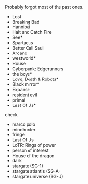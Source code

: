 Probably forgot most of the past ones. 


- Lost
- Breaking Bad
- Hannibal
- Halt and Catch Fire
- See*
- Spartacus
- Better Call Saul
- Arcane
- westworld*
- House
- Cyberpunk: Edgerunners
- the boys*
- Love, Death & Robots*
- Black mirror*
- Expanse
- resident evil
- primal
- Last Of Us*

check

- marco polo
- mindhunter
- fringe
- Last Of Us
- LoTR: Rings of power
- person of interest
- House of the dragon
- dark
- stargate (SG-1)
- stargate atlantis (SG-A)
- stargate universe (SG-U)
